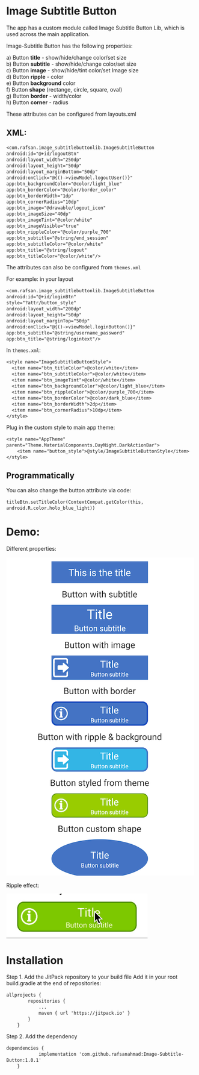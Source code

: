 # Image Subtitle Button
The app has a custom module called Image Subtitle Button Lib, which is used across the main application.

Image-Subtitle Button has the following properties:

a) Button **title** - show/hide/change color/set size\
b) Button **subtitle** - show/hide/change color/set size\
c) Button **image** - show/hide/tint color/set Image size\
d) Button **ripple** - color\
e) Button **background** color\
f) Button **shape** (rectange, circle, square, oval)\
g) Button **border** - width/color\
h) Button **corner** - radius

These attributes can be configured from layouts.xml

## **XML**:
```
<com.rafsan.image_subtitlebuttonlib.ImageSubtitleButton
android:id="@+id/logoutBtn"
android:layout_width="250dp"
android:layout_height="50dp"
android:layout_marginBottom="50dp"
android:onClick="@{()->viewModel.logoutUser()}"
app:btn_backgroundColor="@color/light_blue"
app:btn_borderColor="@color/border_color"
app:btn_borderWidth="1dp"
app:btn_cornerRadius="10dp"
app:btn_image="@drawable/logout_icon"
app:btn_imageSize="40dp"
app:btn_imageTint="@color/white"
app:btn_imageVisible="true"
app:btn_rippleColor="@color/purple_700"
app:btn_subtitle="@string/end_session"
app:btn_subtitleColor="@color/white"
app:btn_title="@string/logout"
app:btn_titleColor="@color/white"/>
```

The attributes can also be configured from `themes.xml`

For example: in your layout
```
<com.rafsan.image_subtitlebuttonlib.ImageSubtitleButton
android:id="@+id/loginBtn"
style="?attr/button_style"
android:layout_width="200dp"
android:layout_height="50dp"
android:layout_marginTop="50dp"
android:onClick="@{()->viewModel.loginButton()}"
app:btn_subtitle="@string/username_password"
app:btn_title="@string/logintext"/>
```

In `themes.xml`:
```
<style name="ImageSubtitleButtonStyle">
  <item name="btn_titleColor">@color/white</item>
  <item name="btn_subtitleColor">@color/white</item>
  <item name="btn_imageTint">@color/white</item>
  <item name="btn_backgroundColor">@color/light_blue</item>
  <item name="btn_rippleColor">@color/purple_700</item>
  <item name="btn_borderColor">@color/dark_blue</item>
  <item name="btn_borderWidth">2dp</item>
  <item name="btn_cornerRadius">10dp</item>
</style>
```

Plug in the custom style to main app theme:
```
<style name="AppTheme" parent="Theme.MaterialComponents.DayNight.DarkActionBar">
	<item name="button_style">@style/ImageSubtitleButtonStyle</item>
</style>
```

## **Programmatically**
You can also change the button attribute via code:
```
titleBtn.setTitleColor(ContextCompat.getColor(this, android.R.color.holo_blue_light))
```

# Demo:
Different properties:

![](images/screenshot.png)

Ripple effect:

![](images/ripple_btn.gif)


# Installation
Step 1. Add the JitPack repository to your build file
Add it in your root build.gradle at the end of repositories:

```	
allprojects {
		repositories {
			...
			maven { url 'https://jitpack.io' }
		}
	} 
```

Step 2. Add the dependency

```
dependencies {
	        implementation 'com.github.rafsanahmad:Image-Subtitle-Button:1.0.1'
	}
```
